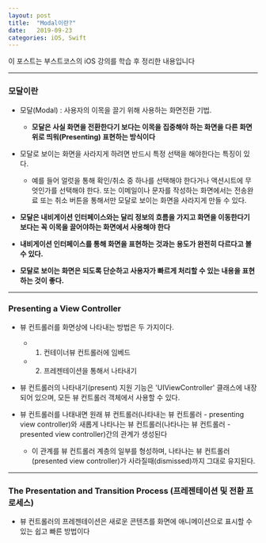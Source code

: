 ```yaml
---
layout: post
title:  "Modal이란?"
date:   2019-09-23
categories: iOS, Swift
---
```


이 포스트는 부스트코스의 iOS 강의를 학습 후 정리한 내용입니다

- - -

### 모달이란

- 모달(Modal) : 사용자의 이목을 끌기 위해 사용하는 화면전환 기법.

    - **모달은 사실 화면을 전환한다기 보다는 이목을 집중해야 하는 화면을 다른 화면 위로 띄워(Presenting) 표현하는 방식이다**
    
- 모달로 보이는 화면을 사라지게 하려면 반드시 특정 선택을 해야한다는 특징이 있다.

    - 예를 들어 얼럿을 통해 확인/취소 중 하나를 선택해야 한다거나 액션시트에 무엇인가를 선택해야 한다. 또는 이메일이나 문자를 작성하는 화면에서는 전송완료 또는 취소 버튼을 통해서만 모달로 보이는 화면을 사라지게 만들 수 있다.
    
- **모달은 내비게이션 인터페이스와는 달리 정보의 흐름을 가지고 화면을 이동한다기 보다는 꼭 이목을 끌어야하는 화면에서 사용해야 한다**

- **내비게이션 인터페이스를 통해 화면을 표현하는 것과는 용도가 완전히 다르다고 볼 수 있다.**

- **모달로 보이는 화면은 되도록 단순하고 사용자가 빠르게 처리할 수 있는 내용을 표현하는 것이 좋다.**

- - -

### Presenting a View Controller

- 뷰 컨트롤러를 화면상에 나타내는 방법은 두 가지이다.

    - 1) 컨테이너뷰 컨트롤러에 임베드
    
    - 2) 프레젠테이션을 통해서 나타내기
    
- 뷰 컨트롤러의 나타내기(present) 지원 기능은 'UIViewController' 클래스에 내장되어 있으며, 모든 뷰 컨트롤러 객체에서 사용할 수 있다.

- 뷰 컨트롤러를 나태내면 원래 뷰 컨트롤러(나타내는 뷰 컨트롤러 - presenting view controller)와 새롭게 나타나는 뷰 컨트롤러(나타나는 뷰 컨트롤러 - presented view controller)간의 관계가 생성된다

    - 이 관계를 뷰 컨트롤러 계층의 일부를 형성하며, 나타나는 뷰 컨트롤러(presented view controller)가 사라질때(dismissed)까지 그대로 유지된다.
    
- - -

### The Presentation and Transition Process (프레젠테이션 및 전환 프로세스)

- 뷰 컨트롤러의 프레젠테이션은 새로운 콘텐츠를 화면에 애니메이션으로 표시할 수 있는 쉽고 빠른 방법이다



